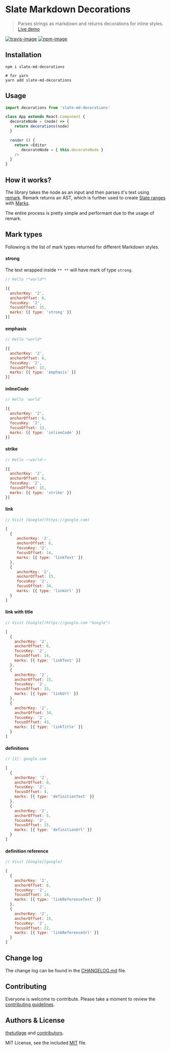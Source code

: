 # Slate Markdown Decorations

> Parses strings as markdown and returns decorations for inline styles. [Live demo]()

[![travis-image]][travis-url]
[![npm-image]][npm-url]

## Installation

```shell
npm i slate-md-decorations

# for yarn
yarn add slate-md-decorations
```

## Usage

```js
import decorations from 'slate-md-decorations'

class App extends React.Component {
  decorateNode = (node) => {
    return decorations(node)
  }

  render () {
    return <Editor
       decorateNode = { this.decorateNode }
    />
  }
}
```

## How it works?

The library takes the node as an input and then parses it's text using [remark](https://github.com/remarkjs/remark). Remark returns an AST, which is further used to create [Slate ranges](https://docs.slatejs.org/slate-core/range) with [Marks](https://docs.slatejs.org/slate-core/mark).

The entire process is pretty simple and performant due to the usage of remark.

## Mark types

Following is the list of mark types returned for different Markdown styles.

#### strong

The text wrapped inside `** **` will have mark of type `strong`.

```js
// Hello **world**

[{
  anchorKey: '2',
  anchorOffset: 6,
  focusKey: '2',
  focusOffset: 15,
  marks: [{ type: 'strong' }]
}]
```

#### emphasis

```js
// Hello *world*

[{
  anchorKey: '2',
  anchorOffset: 6,
  focusKey: '2',
  focusOffset: 13,
  marks: [{ type: 'emphasis' }]
}]
```

#### inlineCode

```js
// Hello `world`

[{
  anchorKey: '2',
  anchorOffset: 6,
  focusKey: '2',
  focusOffset: 13,
  marks: [{ type: 'inlineCode' }]
}]
```

#### strike

```js
// Hello ~~world~~

[{
  anchorKey: '2',
  anchorOffset: 6,
  focusKey: '2',
  focusOffset: 15,
  marks: [{ type: 'strike' }]
}]
```

#### link

```js
// Visit [Google](https://google.com)

[
  {
     anchorKey: '2',
     anchorOffset: 6,
     focusKey: '2',
     focusOffset: 14,
     marks: [{ type: 'linkText' }]
  },
  {
     anchorKey: '2',
     anchorOffset: 15,
     focusKey: '2',
     focusOffset: 34,
     marks: [{ type: 'linkUrl' }]
  }
]
```

#### link with title

```js
// Visit [Google](https://google.com "Google")

[
  {
    anchorKey: '2',
    anchorOffset: 6,
    focusKey: '2',
    focusOffset: 14,
    marks: [{ type: 'linkText' }]
  },
  {
    anchorKey: '2',
    anchorOffset: 15,
    focusKey: '2',
    focusOffset: 33,
    marks: [{ type: 'linkUrl' }]
  },
  {
    anchorKey: '2',
    anchorOffset: 34,
    focusKey: '2',
    focusOffset: 43,
    marks: [{ type: 'linkTitle' }]
  }
]
```

#### definitions

```js
// [1]: google.com

[
  {
    anchorKey: '2',
    anchorOffset: 0,
    focusKey: '2',
    focusOffset: 4,
    marks: [{ type: 'definitionText' }]
  },
  {
    anchorKey: '2',
    anchorOffset: 5,
    focusKey: '2',
    focusOffset: 15,
    marks: [{ type: 'definitionUrl' }]
  }
]
```

#### definition reference

```js
// Visit [Google][google]

[
  {
    anchorKey: '2',
    anchorOffset: 6,
    focusKey: '2',
    focusOffset: 14,
    marks: [{ type: 'linkReferenceText' }]
  },
  {
    anchorKey: '2',
    anchorOffset: 15,
    focusKey: '2',
    focusOffset: 22,
    marks: [{ type: 'linkReferenceUrl' }]
  }
]
```

## Change log

The change log can be found in the [CHANGELOG.md](https://github.com/thetutlage/slate-md-decorations/CHANGELOG.md) file.

## Contributing

Everyone is welcome to contribute. Please take a moment to review the [contributing guidelines](CONTRIBUTING.md).

## Authors & License
[thetutlage](https://github.com/thetutlage) and [contributors](https://github.com/thetutlage/slate-md-decorations/graphs/contributors).

MIT License, see the included [MIT](LICENSE.md) file.

[travis-image]: https://img.shields.io/travis/thetutlage/slate-md-decorations/master.svg?style=flat-square&logo=travis
[travis-url]: https://travis-ci.org/thetutlage/slate-md-decorations "travis"

[npm-image]: https://img.shields.io/npm/v/slate-md-decorations.svg?style=flat-square&logo=npm
[npm-url]: https://npmjs.org/package/slate-md-decorations "npm"
